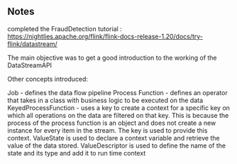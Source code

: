 ## Notes

completed the FraudDetection tutorial : https://nightlies.apache.org/flink/flink-docs-release-1.20/docs/try-flink/datastream/

The main objective was to get a good introduction to the working of the DataStreamAPI

Other concepts introduced:

Job - defines the data flow pipeline
Process Function - defines an operator that takes in a class with business logic to be executed on the data
KeyedProcessFunction - uses a key to create a context for a specific key on which all operations on the data are filtered on that key. This is because the process of the process function is an object and does not create a new instance for every item in the stream. The key is used to provide this context.
ValueState is used to declare a context variable and retrieve the value of the data stored.
ValueDescriptor is used to define the name of the state and its type and add it to run time context